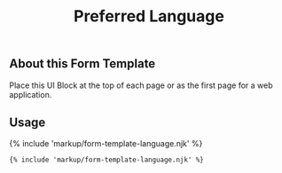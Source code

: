 ﻿---
title: Preferred Language
summary: The Preferred Language block allows the user to select their preferred language.
tags: form-templates
layout: guide
eleventyNavigation:
  key: Preferred Language
  parent: Form Templates
  order: 7
  excerpt: The Preferred Language block allows the user to select their preferred language.
  img: /img/illustrations/illus-preferred-language.svg
---

## About this Form Template
Place this UI Block at the top of each page or as the first page for a web application.

## Usage

{% include 'markup/form-template-language.njk' %}

``` html
{% include 'markup/form-template-language.njk' %}
```
